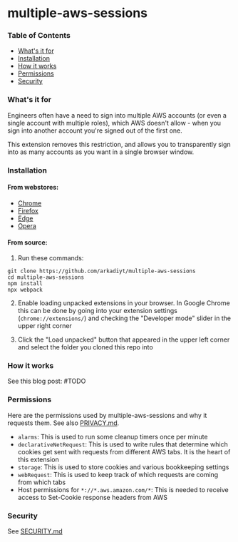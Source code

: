# multiple-aws-sessions

### Table of Contents

- [What's it for](https://github.com/arkadiyt/multiple-aws-sessions?tab=readme-ov-file#whats-it-for)
- [Installation](https://github.com/arkadiyt/multiple-aws-sessions?tab=readme-ov-file#installation)
- [How it works](https://github.com/arkadiyt/multiple-aws-sessions?tab=readme-ov-file#how-it-works)
- [Permissions](https://github.com/arkadiyt/multiple-aws-sessions?tab=readme-ov-file#permissions)
- [Security](https://github.com/arkadiyt/multiple-aws-sessions?tab=readme-ov-file#security)

### What's it for

Engineers often have a need to sign into multiple AWS accounts (or even a single account with multiple roles), which AWS doesn't allow - when you sign into another account you're signed out of the first one.

This extension removes this restriction, and allows you to transparently sign into as many accounts as you want in a single browser window.

### Installation

#### From webstores:

- [Chrome]()
- [Firefox]()
- [Edge]()
- [Opera]()

#### From source:

1. Run these commands:

```
git clone https://github.com/arkadiyt/multiple-aws-sessions
cd multiple-aws-sessions
npm install
npx webpack
```

2. Enable loading unpacked extensions in your browser. In Google Chrome this can be done by going into your extension settings (`chrome://extensions/`) and checking the "Developer mode" slider in the upper right corner

3. Click the "Load unpacked" button that appeared in the upper left corner and select the folder you cloned this repo into

### How it works

See this blog post: #TODO

### Permissions

Here are the permissions used by multiple-aws-sessions and why it requests them. See also [PRIVACY.md](https://github.com/arkadiyt/multiple-aws-sessions/blob/main/PRIVACY.md).

- `alarms`: This is used to run some cleanup timers once per minute
- `declarativeNetRequest`: This is used to write rules that determine which cookies get sent with requests from different AWS tabs. It is the heart of this extension
- `storage`: This is used to store cookies and various bookkeeping settings
- `webRequest`: This is used to keep track of which requests are coming from which tabs
- Host permissions for `*://*.aws.amazon.com/*`: This is needed to receive access to Set-Cookie response headers from AWS

### Security

See [SECURITY.md](https://github.com/arkadiyt/multiple-aws-sessions/blob/main/SECURITY.md)
